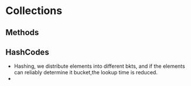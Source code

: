 # Collections
## Methods
## HashCodes
- Hashing, we distribute elements into different bkts, and if the elements can reliably determine it bucket,the lookup time is reduced.
- 